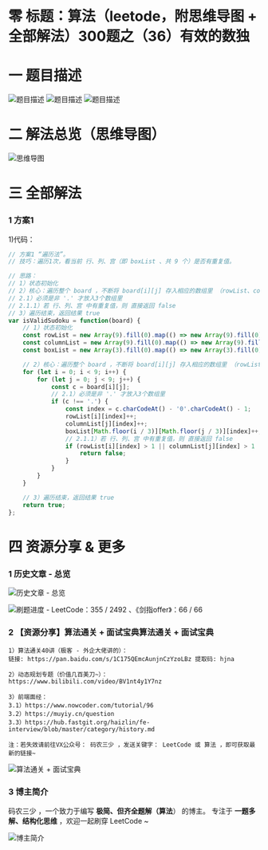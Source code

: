 # 零 标题：算法（leetode，附思维导图 + 全部解法）300题之（36）有效的数独

# 一 题目描述
![题目描述](https://files.mdnice.com/user/6999/66627272-dbc4-48df-9d80-ef1acfac8e25.png)
![题目描述](https://files.mdnice.com/user/6999/b86fe37d-93bb-412c-930a-bf95dcd43c1b.png)
![题目描述](https://files.mdnice.com/user/6999/c4f06ced-19af-4890-9439-69d9f649d339.png)

# 二 解法总览（思维导图）
![思维导图](https://files.mdnice.com/user/6999/511d0921-2ed5-40f6-a887-9cb3ef0d2ec6.png)

# 三 全部解法
### 1 方案1
1)代码：
```js
// 方案1 “遍历法”。
// 技巧：遍历1次，看当前 行、列、宫（即 boxList 、共 9 个）是否有重复值。

// 思路：
// 1）状态初始化
// 2）核心：遍历整个 board ，不断将 board[i][j] 存入相应的数组里 （rowList、columnList、boxList）
// 2.1）必须是非 '.' 才放入3个数组里
// 2.1.1）若 行、列、宫 中有重复值，则 直接返回 false
// 3）遍历结束，返回结果 true 
var isValidSudoku = function(board) {
    // 1）状态初始化
    const rowList = new Array(9).fill(0).map(() => new Array(9).fill(0));
    const columnList = new Array(9).fill(0).map(() => new Array(9).fill(0));
    const boxList = new Array(3).fill(0).map(() => new Array(3).fill(0).map(() => new Array(9).fill(0)));

    // 2）核心：遍历整个 board ，不断将 board[i][j] 存入相应的数组里 （rowList、columnList、boxList）
    for (let i = 0; i < 9; i++) {
        for (let j = 0; j < 9; j++) {
            const c = board[i][j];
            // 2.1）必须是非 '.' 才放入3个数组里
            if (c !== '.') {
                const index = c.charCodeAt() - '0'.charCodeAt() - 1;
                rowList[i][index]++;
                columnList[j][index]++;
                boxList[Math.floor(i / 3)][Math.floor(j / 3)][index]++;
                // 2.1.1）若 行、列、宫 中有重复值，则 直接返回 false
                if (rowList[i][index] > 1 || columnList[j][index] > 1 || boxList[Math.floor(i / 3)][Math.floor(j / 3)][index] > 1) {
                    return false;
                }
            }
        }
    }

    // 3）遍历结束，返回结果 true 
    return true;
};
```

# 四 资源分享 & 更多
### 1 历史文章 - 总览
![历史文章 - 总览](https://files.mdnice.com/user/6999/7b92db4c-d5d3-4558-8003-284d3e24b86b.png)

![刷题进度 - LeetCode：355 / 2492 、《剑指offer》：66 / 66 ](https://files.mdnice.com/user/6999/0fb20e8c-ac87-4f48-954a-69dbadf0e8bf.png)

### 2 【资源分享】算法通关 + 面试宝典算法通关 + 面试宝典
```
1）算法通关40讲（极客 - 外企大佬讲的）：
链接: https://pan.baidu.com/s/1C175QEmcAunjnCzYzoLBz 提取码: hjna

2）动态规划专题（价值几百美刀~）：https://www.bilibili.com/video/BV1nt4y1Y7nz

3）前端面经：
3.1）https://www.nowcoder.com/tutorial/96
3.2）https://muyiy.cn/question
3.3）https://hub.fastgit.org/haizlin/fe-interview/blob/master/category/history.md

注：若失效请前往VX公众号： 码农三少 ，发送关键字： LeetCode 或 算法 ，即可获取最新的链接~
```

![算法通关 + 面试宝典](https://files.mdnice.com/user/6999/624dbb9c-9ead-4e64-a840-0c52c40c1856.jpg)

### 3 博主简介
码农三少 ，一个致力于编写 **极简、但齐全题解（算法**） 的博主。
专注于 **一题多解、结构化思维** ，欢迎一起刷穿 LeetCode ~

![博主简介](https://files.mdnice.com/user/6999/0b3d3906-d883-43be-b243-5e08ea066aac.png)